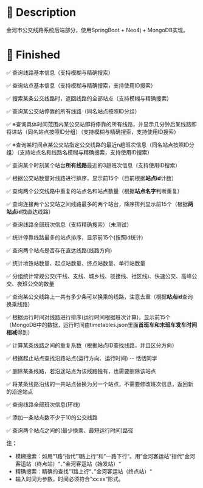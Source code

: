 # 🌈 Description

金河市公交线路系统后端部分，使用SpringBoot + Neo4j + MongoDB实现。

# 📖 Finished

✅ 查询线路基本信息（支持模糊与精确搜索）

✅ 查询站点基本信息（支持模糊与精确搜索，支持使用ID搜索）

✅ 搜索某条公交线路时，返回线路的全部站点（支持模糊与精确搜索）

✅ 查询某公交站停靠的所有线路（同名站点按照ID分组）

✅ ※查询具体时间范围内某公交站即将停靠的所有线路，并显示几分钟后某线路即将进站（同名站点按照ID分组）（支持模糊与精确搜索，支持使用ID搜索）

✅ ※查询某时间点某公交站指定公交线路的最近n趟班次信息（同名站点按照ID分组）（支持站点名和线路名模糊与精确搜索，支持使用ID搜索）

✅ 查询某个时刻某个站台**所有线路**最近的3趟班次信息（支持使用ID搜索）

✅ 根据公交站数量对线路进行排序，显示前15个（目前根据**站点id**计数）

✅ 查询两个公交线路中重复的站点名和站点数量（根据**站点名字**判断重复）

✅ 查询连接两个公交站之间线路最多的两个站台，降序排列显示前15个（根据**两站点id**找直达线路）

✅ 查询线路全部班次信息（支持精确搜索）（未测试）

✅ 统计停靠线路最多的站点排序，显示前15个(按照id统计)

✅ 查询两个站点是否存在直达线路(线路方向)

✅ 统计地铁站数量、起点站数量、终点站数量、单行站数量

✅ 分组统计常规公交(干线、支线、城乡线、驳接线、社区线)、快速公交、高峰公交、夜班公交的数量

✅ 查询某公交线路上一共有多少条可以换乘的线路，注意去重（根据**站点id**查询换乘线路）

✅ 根据运行时间对线路进行排序(运行时间根据班次计算)，显示前15个（MongoDB中的数据，运行时间由timetables.json里面**首班车和末班车发车时间相减**得到）

✅ 计算某条线路之间的重复系数（根据站点ID查找线路，并且区分方向）

✅ 根据起止站点查找沿路站点(运行方向、运行时间)  -- 恬恬同学

✅ 删除某条线路，若沿途站点为该线路独有，也需要删除该站点

✅ 将某条线路沿线的一共站点替换为另一个站点，不需要修改班次信息，返回新的沿途站点

✅ 查询线路全部班次信息(环线)

✅ 添加一条站点数不少于10的公交线路

✅ 查询两个站点之间的(最少换乘、最短运行时间)路径

**注：**

* 模糊搜索：如用”1路“指代”1路上行“和”一路下行“。用”金河客运站“指代”金河客运站（终点站）“、”金河客运站（始发站）“
* 精确搜索：精确的查找”1路上行“、”金河客运站（终点站）“
* 输入时间为参数，时间必须符合”xx:xx“形式。
